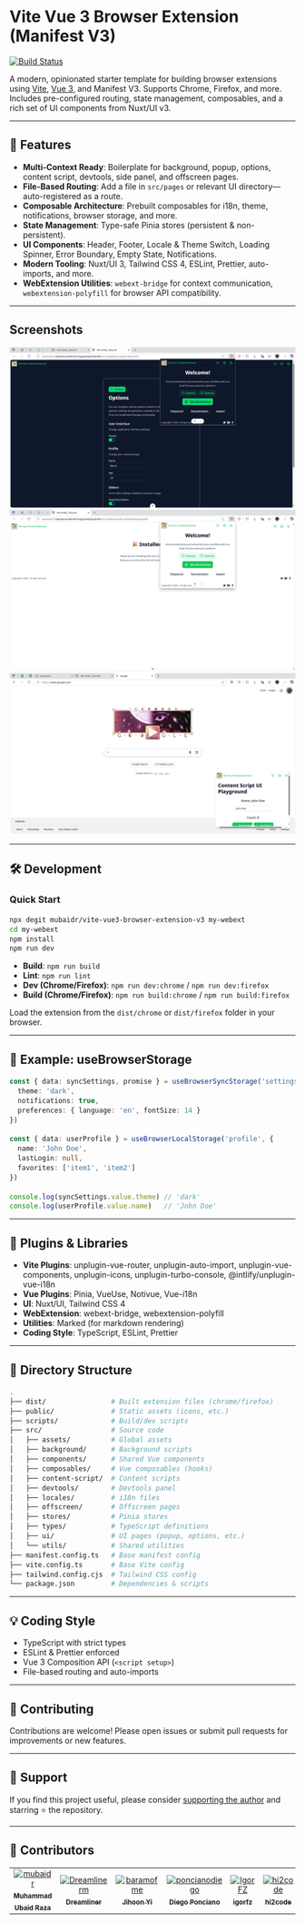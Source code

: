 # Vite Vue 3 Browser Extension (Manifest V3)

[![Build Status](https://github.com/mubaidr/vite-vue3-browser-extension-v3/actions/workflows/build.yml/badge.svg)](https://github.com/mubaidr/vite-vue3-browser-extension-v3/actions/workflows/build.yml)

A modern, opinionated starter template for building browser extensions using [Vite](https://vitejs.dev/), [Vue 3](https://vuejs.org/), and Manifest V3. Supports Chrome, Firefox, and more. Includes pre-configured routing, state management, composables, and a rich set of UI components from Nuxt/UI v3.

---

## 🚀 Features

- **Multi-Context Ready**: Boilerplate for background, popup, options, content script, devtools, side panel, and offscreen pages.
- **File-Based Routing**: Add a file in `src/pages` or relevant UI directory—auto-registered as a route.
- **Composable Architecture**: Prebuilt composables for i18n, theme, notifications, browser storage, and more.
- **State Management**: Type-safe Pinia stores (persistent & non-persistent).
- **UI Components**: Header, Footer, Locale & Theme Switch, Loading Spinner, Error Boundary, Empty State, Notifications.
- **Modern Tooling**: Nuxt/UI 3, Tailwind CSS 4, ESLint, Prettier, auto-imports, and more.
- **WebExtension Utilities**: `webext-bridge` for context communication, `webextension-polyfill` for browser API compatibility.

---

## Screenshots

![Screenshot 3](screenshots/Screenshot_20250425_003155.png)
![Screenshot 3](screenshots/Screenshot_20250425_003220.png)
![Screenshot 3](screenshots/Screenshot_20250425_003958.png)

---

## 🛠️ Development

### Quick Start

```bash
npx degit mubaidr/vite-vue3-browser-extension-v3 my-webext
cd my-webext
npm install
npm run dev
```

- **Build**: `npm run build`
- **Lint**: `npm run lint`
- **Dev (Chrome/Firefox)**: `npm run dev:chrome` / `npm run dev:firefox`
- **Build (Chrome/Firefox)**: `npm run build:chrome` / `npm run build:firefox`

Load the extension from the `dist/chrome` or `dist/firefox` folder in your browser.

---

## 🧩 Example: useBrowserStorage

```ts
const { data: syncSettings, promise } = useBrowserSyncStorage('settings', {
  theme: 'dark',
  notifications: true,
  preferences: { language: 'en', fontSize: 14 }
})

const { data: userProfile } = useBrowserLocalStorage('profile', {
  name: 'John Doe',
  lastLogin: null,
  favorites: ['item1', 'item2']
})

console.log(syncSettings.value.theme) // 'dark'
console.log(userProfile.value.name)   // 'John Doe'
```

---

## 🔌 Plugins & Libraries

- **Vite Plugins**: unplugin-vue-router, unplugin-auto-import, unplugin-vue-components, unplugin-icons, unplugin-turbo-console, @intlify/unplugin-vue-i18n
- **Vue Plugins**: Pinia, VueUse, Notivue, Vue-i18n
- **UI**: Nuxt/UI, Tailwind CSS 4
- **WebExtension**: webext-bridge, webextension-polyfill
- **Utilities**: Marked (for markdown rendering)
- **Coding Style**: TypeScript, ESLint, Prettier

---

## 📁 Directory Structure

```bash
.
├── dist/                # Built extension files (chrome/firefox)
├── public/              # Static assets (icons, etc.)
├── scripts/             # Build/dev scripts
├── src/                 # Source code
│   ├── assets/          # Global assets
│   ├── background/      # Background scripts
│   ├── components/      # Shared Vue components
│   ├── composables/     # Vue composables (hooks)
│   ├── content-script/  # Content scripts
│   ├── devtools/        # Devtools panel
│   ├── locales/         # i18n files
│   ├── offscreen/       # Offscreen pages
│   ├── stores/          # Pinia stores
│   ├── types/           # TypeScript definitions
│   ├── ui/              # UI pages (popup, options, etc.)
│   └── utils/           # Shared utilities
├── manifest.config.ts   # Base manifest config
├── vite.config.ts       # Base Vite config
├── tailwind.config.cjs  # Tailwind CSS config
└── package.json         # Dependencies & scripts
```

---

## 💡 Coding Style

- TypeScript with strict types
- ESLint & Prettier enforced
- Vue 3 Composition API (`<script setup>`)
- File-based routing and auto-imports

---

## 🤝 Contributing

Contributions are welcome! Please open issues or submit pull requests for improvements or new features.

---

## 🙏 Support

If you find this project useful, please consider [supporting the author](https://www.patreon.com/c/mubaidr) and starring ⭐ the repository.

---

## 👥 Contributors

<table>
<tbody>
<tr>
<td align="center">
<a href="https://github.com/mubaidr">
<img src="https://avatars.githubusercontent.com/u/2222702?v=4" width="80" alt="mubaidr"/>
<br /><sub><b>Muhammad Ubaid Raza</b></sub>
</a>
</td>
<td align="center">
<a href="https://github.com/Dreamlinerm">
<img src="https://avatars.githubusercontent.com/u/90410608?v=4" width="80" alt="Dreamlinerm"/>
<br /><sub><b>Dreamliner</b></sub>
</a>
</td>
<td align="center">
<a href="https://github.com/baramofme">
<img src="https://avatars.githubusercontent.com/u/44565599?v=4" width="80" alt="baramofme"/>
<br /><sub><b>Jihoon Yi</b></sub>
</a>
</td>
<td align="center">
<a href="https://github.com/poncianodiego">
<img src="https://avatars.githubusercontent.com/u/20716004?v=4" width="80" alt="poncianodiego"/>
<br /><sub><b>Diego Ponciano</b></sub>
</a>
</td>
<td align="center">
<a href="https://github.com/IgorFZ">
<img src="https://avatars.githubusercontent.com/u/85708187?v=4" width="80" alt="IgorFZ"/>
<br /><sub><b>igorfz</b></sub>
</a>
</td>
<td align="center">
<a href="https://github.com/hi2code">
<img src="https://avatars.githubusercontent.com/u/51270649?v=4" width="80" alt="hi2code"/>
<br /><sub><b>hi2code</b></sub>
</a>
</td>
<td align="center">
<a href="https://github.com/justorez">
<img src="https://avatars.githubusercontent.com/u/17308328?v=4" width="80" alt="justorez"/>
<br /><sub><b>Null</b></sub>
</a>
</td>
</tr>
</tbody>
</table>
